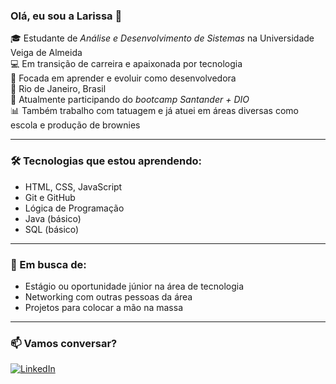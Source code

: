 ### Olá, eu sou a Larissa 👋

🎓 Estudante de *Análise e Desenvolvimento de Sistemas* na Universidade Veiga de Almeida  
💻 Em transição de carreira e apaixonada por tecnologia  
🎯 Focada em aprender e evoluir como desenvolvedora  
📍 Rio de Janeiro, Brasil  
🚀 Atualmente participando do *bootcamp Santander + DIO*  
📊 Também trabalho com tatuagem e já atuei em áreas diversas como escola e produção de brownies

---

### 🛠️ Tecnologias que estou aprendendo:
- HTML, CSS, JavaScript
- Git e GitHub
- Lógica de Programação
- Java (básico)
- SQL (básico)

---

### 🌱 Em busca de:
- Estágio ou oportunidade júnior na área de tecnologia
- Networking com outras pessoas da área
- Projetos para colocar a mão na massa

---

### 📫 Vamos conversar?
[![LinkedIn](https://img.shields.io/badge/-Meu%20LinkedIn-0A66C2?style=flat-square&logo=linkedin&logoColor=white)](www.linkedin.com/in/larissa-tauchen-rua-464a93344)

